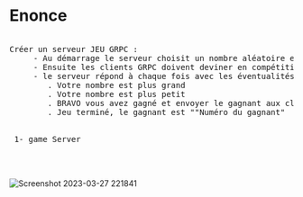 # Enonce 
<pre>

Créer un serveur JEU GRPC :
     - Au démarrage le serveur choisit un nombre aléatoire entre 1 et 1000. 
     - Ensuite les clients GRPC doivent deviner en compétition le nombre secret.
     - le serveur répond à chaque fois avec les éventualités suivantes :
        . Votre nombre est plus grand
        . Votre nombre est plus petit
        . BRAVO vous avez gagné et envoyer le gagnant aux clients
        . Jeu terminé, le gagnant est ""Numéro du gagnant"

 
 1- game Server
 

 </pre>


![Screenshot 2023-03-27 221841](https://user-images.githubusercontent.com/85403056/228087079-207b173f-7c72-4067-bca0-1c6380ae3aeb.png)
